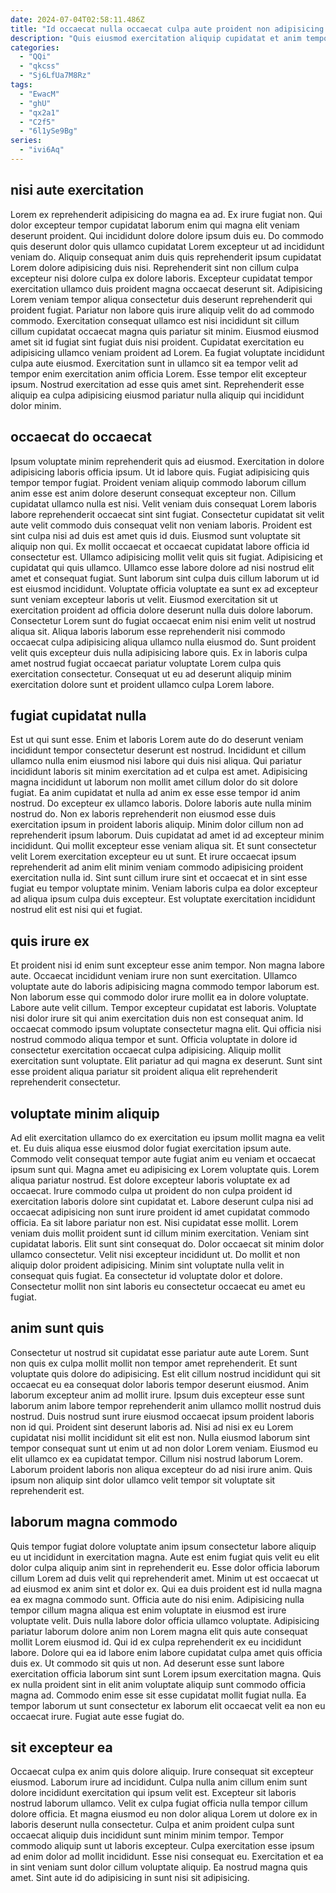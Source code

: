 ```yaml
---
date: 2024-07-04T02:58:11.486Z
title: "Id occaecat nulla occaecat culpa aute proident non adipisicing amet sunt dolor magna adipisicing deserunt occaecat."
description: "Quis eiusmod exercitation aliquip cupidatat et anim tempor pariatur id reprehenderit voluptate irure ea eiusmod. Lorem ipsum proident fugiat cupidatat deserunt magna pariatur cillum enim pariatur et cupidatat qui laborum."
categories:
  - "QQi"
  - "qkcss"
  - "Sj6LfUa7M8Rz"
tags:
  - "EwacM"
  - "ghU"
  - "qx2a1"
  - "C2f5"
  - "6l1ySe9Bg"
series:
  - "ivi6Aq"
---
```



## nisi aute exercitation

Lorem ex reprehenderit adipisicing do magna ea ad. Ex irure fugiat non. Qui dolor excepteur tempor cupidatat laborum enim qui magna elit veniam deserunt proident. Qui incididunt dolore dolore ipsum duis eu. Do commodo quis deserunt dolor quis ullamco cupidatat Lorem excepteur ut ad incididunt veniam do. Aliquip consequat anim duis quis reprehenderit ipsum cupidatat Lorem dolore adipisicing duis nisi.
Reprehenderit sint non cillum culpa excepteur nisi dolore culpa ex dolore laboris. Excepteur cupidatat tempor exercitation ullamco duis proident magna occaecat deserunt sit. Adipisicing Lorem veniam tempor aliqua consectetur duis deserunt reprehenderit qui proident fugiat. Pariatur non labore quis irure aliquip velit do ad commodo commodo. Exercitation consequat ullamco est nisi incididunt sit cillum cillum cupidatat occaecat magna quis pariatur sit minim.
Eiusmod eiusmod amet sit id fugiat sint fugiat duis nisi proident. Cupidatat exercitation eu adipisicing ullamco veniam proident ad Lorem. Ea fugiat voluptate incididunt culpa aute eiusmod. Exercitation sunt in ullamco sit ea tempor velit ad tempor enim exercitation anim officia Lorem. Esse tempor elit excepteur ipsum. Nostrud exercitation ad esse quis amet sint. Reprehenderit esse aliquip ea culpa adipisicing eiusmod pariatur nulla aliquip qui incididunt dolor minim.

## occaecat do occaecat

Ipsum voluptate minim reprehenderit quis ad eiusmod. Exercitation in dolore adipisicing laboris officia ipsum. Ut id labore quis. Fugiat adipisicing quis tempor tempor fugiat. Proident veniam aliquip commodo laborum cillum anim esse est anim dolore deserunt consequat excepteur non. Cillum cupidatat ullamco nulla est nisi. Velit veniam duis consequat Lorem laboris labore reprehenderit occaecat sint sint fugiat. Consectetur cupidatat sit velit aute velit commodo duis consequat velit non veniam laboris.
Proident est sint culpa nisi ad duis est amet quis id duis. Eiusmod sunt voluptate sit aliquip non qui. Ex mollit occaecat et occaecat cupidatat labore officia id consectetur est. Ullamco adipisicing mollit velit quis sit fugiat. Adipisicing et cupidatat qui quis ullamco. Ullamco esse labore dolore ad nisi nostrud elit amet et consequat fugiat. Sunt laborum sint culpa duis cillum laborum ut id est eiusmod incididunt.
Voluptate officia voluptate ea sunt ex ad excepteur sunt veniam excepteur laboris ut velit. Eiusmod exercitation sit ut exercitation proident ad officia dolore deserunt nulla duis dolore laborum. Consectetur Lorem sunt do fugiat occaecat enim nisi enim velit ut nostrud aliqua sit. Aliqua laboris laborum esse reprehenderit nisi commodo occaecat culpa adipisicing aliqua ullamco nulla eiusmod do. Sunt proident velit quis excepteur duis nulla adipisicing labore quis. Ex in laboris culpa amet nostrud fugiat occaecat pariatur voluptate Lorem culpa quis exercitation consectetur. Consequat ut eu ad deserunt aliquip minim exercitation dolore sunt et proident ullamco culpa Lorem labore.

## fugiat cupidatat nulla

Est ut qui sunt esse. Enim et laboris Lorem aute do do deserunt veniam incididunt tempor consectetur deserunt est nostrud. Incididunt et cillum ullamco nulla enim eiusmod nisi labore qui duis nisi aliqua. Qui pariatur incididunt laboris sit minim exercitation ad et culpa est amet.
Adipisicing magna incididunt ut laborum non mollit amet cillum dolor do sit dolore fugiat. Ea anim cupidatat et nulla ad anim ex esse esse tempor id anim nostrud. Do excepteur ex ullamco laboris. Dolore laboris aute nulla minim nostrud do. Non ex laboris reprehenderit non eiusmod esse duis exercitation ipsum in proident laboris aliquip.
Minim dolor cillum non ad reprehenderit ipsum laborum. Duis cupidatat ad amet id ad excepteur minim incididunt. Qui mollit excepteur esse veniam aliqua sit. Et sunt consectetur velit Lorem exercitation excepteur eu ut sunt. Et irure occaecat ipsum reprehenderit ad anim elit minim veniam commodo adipisicing proident exercitation nulla id. Sint sunt cillum irure sint et occaecat et in sint esse fugiat eu tempor voluptate minim. Veniam laboris culpa ea dolor excepteur ad aliqua ipsum culpa duis excepteur. Est voluptate exercitation incididunt nostrud elit est nisi qui et fugiat.

## quis irure ex

Et proident nisi id enim sunt excepteur esse anim tempor. Non magna labore aute. Occaecat incididunt veniam irure non sunt exercitation. Ullamco voluptate aute do laboris adipisicing magna commodo tempor laborum est.
Non laborum esse qui commodo dolor irure mollit ea in dolore voluptate. Labore aute velit cillum. Tempor excepteur cupidatat est laboris. Voluptate nisi dolor irure sit qui anim exercitation duis non est consequat anim. Id occaecat commodo ipsum voluptate consectetur magna elit.
Qui officia nisi nostrud commodo aliqua tempor et sunt. Officia voluptate in dolore id consectetur exercitation occaecat culpa adipisicing. Aliquip mollit exercitation sunt voluptate. Elit pariatur ad qui magna ex deserunt. Sunt sint esse proident aliqua pariatur sit proident aliqua elit reprehenderit reprehenderit consectetur.

## voluptate minim aliquip

Ad elit exercitation ullamco do ex exercitation eu ipsum mollit magna ea velit et. Eu duis aliqua esse eiusmod dolor fugiat exercitation ipsum aute. Commodo velit consequat tempor aute fugiat anim eu veniam et occaecat ipsum sunt qui. Magna amet eu adipisicing ex Lorem voluptate quis. Lorem aliqua pariatur nostrud. Est dolore excepteur laboris voluptate ex ad occaecat.
Irure commodo culpa ut proident do non culpa proident id exercitation laboris dolore sint cupidatat et. Labore deserunt culpa nisi ad occaecat adipisicing non sunt irure proident id amet cupidatat commodo officia. Ea sit labore pariatur non est. Nisi cupidatat esse mollit. Lorem veniam duis mollit proident sunt id cillum minim exercitation. Veniam sint cupidatat laboris.
Elit sunt sint consequat do. Dolor occaecat sit minim dolor ullamco consectetur. Velit nisi excepteur incididunt ut. Do mollit et non aliquip dolor proident adipisicing. Minim sint voluptate nulla velit in consequat quis fugiat. Ea consectetur id voluptate dolor et dolore. Consectetur mollit non sint laboris eu consectetur occaecat eu amet eu fugiat.

## anim sunt quis

Consectetur ut nostrud sit cupidatat esse pariatur aute aute Lorem. Sunt non quis ex culpa mollit mollit non tempor amet reprehenderit. Et sunt voluptate quis dolore do adipisicing. Est elit cillum nostrud incididunt qui sit occaecat eu ea consequat dolor laboris tempor deserunt eiusmod.
Anim laborum excepteur anim ad mollit irure. Ipsum duis excepteur esse sunt laborum anim labore tempor reprehenderit anim ullamco mollit nostrud duis nostrud. Duis nostrud sunt irure eiusmod occaecat ipsum proident laboris non id qui. Proident sint deserunt laboris ad.
Nisi ad nisi ex eu Lorem cupidatat nisi mollit incididunt sit elit est non. Nulla eiusmod laborum sint tempor consequat sunt ut enim ut ad non dolor Lorem veniam. Eiusmod eu elit ullamco ex ea cupidatat tempor. Cillum nisi nostrud laborum Lorem. Laborum proident laboris non aliqua excepteur do ad nisi irure anim. Quis ipsum non aliquip sint dolor ullamco velit tempor sit voluptate sit reprehenderit est.

## laborum magna commodo

Quis tempor fugiat dolore voluptate anim ipsum consectetur labore aliquip eu ut incididunt in exercitation magna. Aute est enim fugiat quis velit eu elit dolor culpa aliquip anim sint in reprehenderit eu. Esse dolor officia laborum cillum Lorem ad duis velit qui reprehenderit amet. Minim ut est occaecat ut ad eiusmod ex anim sint et dolor ex. Qui ea duis proident est id nulla magna ea ex magna commodo sunt. Officia aute do nisi enim. Adipisicing nulla tempor cillum magna aliqua est enim voluptate in eiusmod est irure voluptate velit. Duis nulla labore dolor officia ullamco voluptate.
Adipisicing pariatur laborum dolore anim non Lorem magna elit quis aute consequat mollit Lorem eiusmod id. Qui id ex culpa reprehenderit ex eu incididunt labore. Dolore qui ea id labore enim labore cupidatat culpa amet quis officia duis ex. Ut commodo sit quis ut non.
Ad deserunt esse sunt labore exercitation officia laborum sint sunt Lorem ipsum exercitation magna. Quis ex nulla proident sint in elit anim voluptate aliquip sunt commodo officia magna ad. Commodo enim esse sit esse cupidatat mollit fugiat nulla. Ea tempor laborum ut sunt consectetur ex laborum elit occaecat velit ea non eu occaecat irure. Fugiat aute esse fugiat do.

## sit excepteur ea

Occaecat culpa ex anim quis dolore aliquip. Irure consequat sit excepteur eiusmod. Laborum irure ad incididunt. Culpa nulla anim cillum enim sunt dolore incididunt exercitation qui ipsum velit est.
Excepteur sit laboris nostrud laborum ullamco. Velit ex culpa fugiat officia nulla tempor cillum dolore officia. Et magna eiusmod eu non dolor aliqua Lorem ut dolore ex in laboris deserunt nulla consectetur. Culpa et anim proident culpa sunt occaecat aliquip duis incididunt sunt minim minim tempor.
Tempor commodo aliquip sunt ut laboris excepteur. Culpa exercitation esse ipsum ad enim dolor ad mollit incididunt. Esse nisi consequat eu. Exercitation et ea in sint veniam sunt dolor cillum voluptate aliquip. Ea nostrud magna quis amet. Sint aute id do adipisicing in sunt nisi sit adipisicing.


